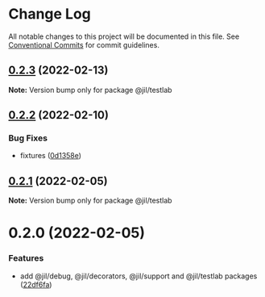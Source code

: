 # Change Log

All notable changes to this project will be documented in this file.
See [Conventional Commits](https://conventionalcommits.org) for commit guidelines.

## [0.2.3](https://github.com/jiljs/jil/compare/@jil/testlab@0.2.2...@jil/testlab@0.2.3) (2022-02-13)

**Note:** Version bump only for package @jil/testlab





## [0.2.2](https://github.com/jiljs/jil/compare/@jil/testlab@0.2.1...@jil/testlab@0.2.2) (2022-02-10)


### Bug Fixes

* fixtures ([0d1358e](https://github.com/jiljs/jil/commit/0d1358e66e881b27c9f626bc776d75b5eb9ccdaa))





## [0.2.1](https://github.com/jiljs/jil/compare/@jil/testlab@0.2.0...@jil/testlab@0.2.1) (2022-02-05)

**Note:** Version bump only for package @jil/testlab





# 0.2.0 (2022-02-05)


### Features

* add @jil/debug, @jil/decorators, @jil/support and @jil/testlab packages ([22df6fa](https://github.com/jiljs/jil/commit/22df6fad4f572e23aaca8027eab836bfcb133866))
